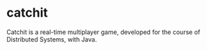 catchit
=======

Catchit is a real-time multiplayer game, developed for the course of Distributed Systems, with Java. 